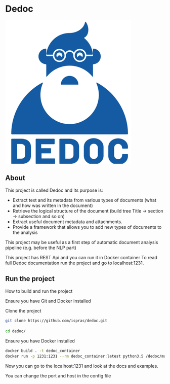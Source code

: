 # Dedoc

![Dedoc](dedoc_logo.png)

## About
This project is called Dedoc and its purpose is:
* Extract text and its metadata from various types of documents (what and how was written in the document)  
* Retrieve the logical structure of the document (build tree Title -> section -> subsection and so on) 
*  Extract useful document metadata and attachments.
* Provide a framework that allows you to add new types of documents to the analysis

This project may be useful as a first step of automatic document analysis pipeline (e.g. before the NLP part)

This project has REST Api and you can run it in Docker container
To read full Dedoc documentation run the project and go to localhost:1231.
 

## Run the project
How to build and run the project

Ensure you have Git and Docker installed
 
Clone the project 
```bash
git clone https://github.com/ispras/dedoc.git

cd dedoc/
```
 
Ensure you have Docker installed
 
 ```bash
docker build . -t dedoc_container
docker run -p 1231:1231 --rm dedoc_container:latest python3.5 /dedoc/main.py
```

Now you can go to the localhost:1231 and look at the docs and examples.

You can change the port and host in the config file
